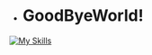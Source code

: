
-  # GoodByeWorld!
[![My Skills](https://skillicons.dev/icons?i=c,java,python,js,html,css)](https://skillicons.dev)
